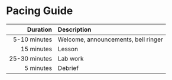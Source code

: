 # Pacing Guide

Duration|Description
-:|:-
5-10 minutes|Welcome, announcements, bell ringer
15 minutes|Lesson
25-30 minutes|Lab work
5 minutes|Debrief
